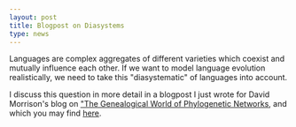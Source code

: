 ```yaml
---
layout: post
title: Blogpost on Diasystems 
type: news
---
```


Languages are complex aggregates of different varieties which coexist and mutually influence each other. If we want to model language evolution realistically, we need to take this &quot;diasystematic&quot; of languages into account.

I discuss this question in more detail in a blogpost I just wrote for David Morrison's blog on ["The Genealogical World of Phylogenetic Networks](http://phylonetworks.blogspot.de), and which you may find [here](http://phylonetworks.blogspot.de/2015/06/the-diasystematic-structure-of.html). 
 
